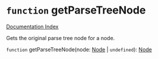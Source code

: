 # `function` getParseTreeNode

[Documentation Index](../README.md)

Gets the original parse tree node for a node.

`function` getParseTreeNode(node: [Node](../interface.Node/README.md) | `undefined`): [Node](../interface.Node/README.md)
